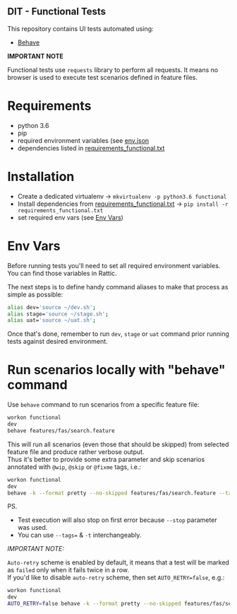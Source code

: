 DIT - Functional Tests
----------------------------------

This repository contains UI tests automated using:
* [Behave](https://pythonhosted.org/behave/)


**IMPORTANT NOTE**

Functional tests use `requests` library to perform all requests.
It means no browser is used to execute test scenarios defined in feature files.


# Requirements

* python 3.6
* pip
* required environment variables (see [env.json](../../env_vars/env.json)
* dependencies listed in [requirements_functional.txt](../../requirements_functional.txt)


# Installation

* Create a dedicated virtualenv → `mkvirtualenv -p python3.6 functional`
* Install dependencies from [requirements_functional.txt](../../requirements_functional.txt) → `pip install -r requirements_functional.txt`
* set required env vars (see [Env Vars](#env-vars))


# Env Vars

Before running tests you'll need to set all required environment variables.  
You can find those variables in Rattic.  

The next steps is to define handy command aliases to make that process as simple as possible:

```bash
alias dev='source ~/dev.sh';
alias stage='source ~/stage.sh';
alias uat='source ~/uat.sh';
```

Once that's done, remember to run `dev`, `stage` or `uat` command prior running tests
against desired environment.


# Run scenarios locally with "behave" command

Use `behave` command to run scenarios from a specific feature file:
```bash
workon functional
dev
behave features/fas/search.feature
```

This will run all scenarios (even those that should be skipped) from selected feature
file and produce rather verbose output.  
Thus it's better to provide some extra parameter and skip scenarios annotated with
`@wip`, `@skip` or `@fixme` tags, i.e.:

```bash
workon functional
dev
behave -k --format pretty --no-skipped features/fas/search.feature --tags=~@wip --tags=~@skip --tags=~@fixme --stop
```

PS.
* Test execution will also stop on first error because `--stop` parameter was used.
* You can use `--tags=` & `-t` interchangeably.


*IMPORTANT NOTE:*

`Auto-retry` scheme is enabled by default, it means that a test will be marked as
`failed` only when it fails twice in a row.  
If you'd like to disable `auto-retry` scheme, then set `AUTO_RETRY=false`, e.g.:
```bash
workon functional
dev
AUTO_RETRY=false behave -k --format pretty --no-skipped features/fas/search.feature --tags=~@wip --tags=~@skip --tags=~@fixme --stop
```
